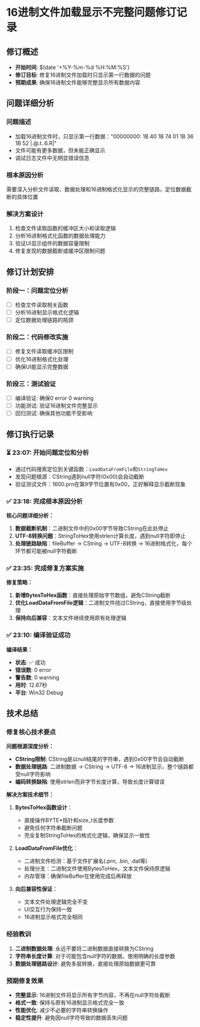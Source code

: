# 16进制文件加载显示不完整问题修订记录

## 修订概述
- **开始时间**: $(date '+%Y-%m-%d %H:%M:%S')
- **修订目标**: 修复16进制文件加载时只显示第一行数据的问题
- **预期成果**: 确保16进制文件能够完整显示所有数据内容

## 问题详细分析
### 问题描述
- 加载16进制文件时，只显示第一行数据："00000000: 1B 40 1B 74 01 1B 36 1B 52 |.@.t..6.R|"
- 文件可能有更多数据，但未能正确显示
- 调试日志文件中无明显错误信息

### 根本原因分析
需要深入分析文件读取、数据处理和16进制格式化显示的完整链路，定位数据截断的具体位置

### 解决方案设计
1. 检查文件读取函数的缓冲区大小和读取逻辑
2. 分析16进制格式化函数的数据处理能力
3. 验证UI显示组件的数据容量限制
4. 修复发现的数据截断或缓冲区限制问题

## 修订计划安排
### 阶段一：问题定位分析
- [ ] 检查文件读取相关函数
- [ ] 分析16进制显示格式化逻辑
- [ ] 定位数据处理链路的瓶颈

### 阶段二：代码修改实施
- [ ] 修复文件读取缓冲区限制
- [ ] 优化16进制格式化处理
- [ ] 确保UI能显示完整数据

### 阶段三：测试验证
- [ ] 编译验证: 确保0 error 0 warning
- [ ] 功能测试: 验证16进制文件完整显示
- [ ] 回归测试: 确保其他功能不受影响

## 修订执行记录

### ⏳ 23:07: 开始问题定位和分析
- 通过代码搜索定位到关键函数：`LoadDataFromFile`和`StringToHex`
- 发现问题根源：CString遇到null字符(0x00)会自动截断
- 验证测试文件：1600.prn在第9字节位置有0x00，正好解释显示截断现象

### ✅ 23:18: 完成根本原因分析
**核心问题详细分析：**
1. **数据截断机制**：二进制文件中的0x00字节导致CString在此处停止
2. **UTF-8转换问题**：StringToHex使用strlen计算长度，遇到null字符即停止
3. **处理链路缺陷**：fileBuffer → CString → UTF-8转换 → 16进制格式化，每个环节都可能被null字符截断

### ✅ 23:35: 完成修复方案实施
**修复策略：**
1. **新增BytesToHex函数**：直接处理原始字节数组，避免CString截断
2. **优化LoadDataFromFile逻辑**：二进制文件绕过CString，直接使用字节级处理
3. **保持向后兼容**：文本文件继续使用原有处理逻辑

### ✅ 23:10: 编译验证成功
**编译结果：**
- **状态**: ✅ 成功
- **错误数**: 0 error
- **警告数**: 0 warning
- **用时**: 12.67秒
- **平台**: Win32 Debug

## 技术总结

### 修复核心技术要点

**问题根源深度分析：**
- **CString限制**: CString是以null结尾的字符串，遇到0x00字节会自动截断
- **数据处理链路**: 二进制数据 → CString → UTF-8 → 16进制显示，整个链路都受null字符影响
- **编码转换缺陷**: 使用strlen而非字节长度计算，导致长度计算错误

**解决方案技术细节：**
1. **BytesToHex函数设计**：
   - 直接操作BYTE*指针和size_t长度参数
   - 避免任何字符串截断问题
   - 完全复制StringToHex的格式化逻辑，确保显示一致性

2. **LoadDataFromFile优化**：
   - 二进制文件检测：基于文件扩展名(.prn, .bin, .dat等)
   - 处理分支：二进制文件使用BytesToHex，文本文件保持原逻辑
   - 内存管理：确保fileBuffer在使用完成后再释放

3. **向后兼容性保证**：
   - 文本文件处理逻辑完全不变
   - UI交互行为保持一致
   - 16进制显示格式完全相同

### 经验教训
1. **二进制数据处理**: 永远不要将二进制数据直接转换为CString
2. **字符串长度计算**: 对于可能包含null字符的数据，使用明确的长度参数
3. **数据处理链路设计**: 避免多层转换，直接处理原始数据更可靠

### 预期修复效果
- **完整显示**: 16进制文件将显示所有字节内容，不再在null字符处截断
- **格式一致**: 保持与原有16进制显示格式完全一致
- **性能优化**: 减少不必要的字符串转换操作
- **稳定性提升**: 避免因null字符导致的数据丢失问题
